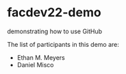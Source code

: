 # facdev22-demo
demonstrating how to use GitHub

The list of participants in this demo are:

- Ethan M. Meyers
- Daniel Misco


